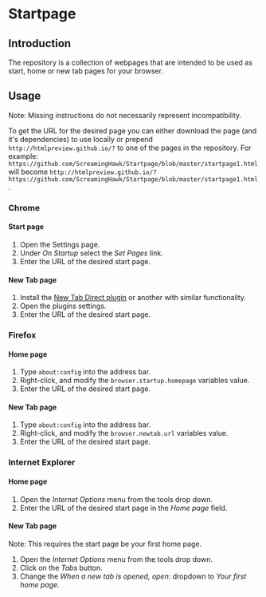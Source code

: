 # Startpage

## Introduction

The repository is a collection of webpages that are intended to be used as start, home or new tab pages for your browser.

## Usage

Note: Missing instructions do not necessarily represent incompatibility.

To get the URL for the desired page you can either download the page (and it's dependencies) to use locally or prepend `http://htmlpreview.github.io/?` to one of the pages in the repository. For example: `https://github.com/ScreamingHawk/Startpage/blob/master/startpage1.html` will become `http://htmlpreview.github.io/?https://github.com/ScreamingHawk/Startpage/blob/master/startpage1.html`.

### Chrome

#### Start page

1. Open the Settings page.
2. Under *On Startup* select the *Set Pages* link.
3. Enter the URL of the desired start page.

#### New Tab page

1. Install the [New Tab Direct plugin](https://chrome.google.com/webstore/detail/new-tab-redirect/icpgjfneehieebagbmdbhnlpiopdcmna?hl=en) or another with similar functionality.
2. Open the plugins settings.
3. Enter the URL of the desired start page.

### Firefox

#### Home page

1. Type `about:config` into the address bar.
2. Right-click, and modify the `browser.startup.homepage` variables value.
3. Enter the URL of the desired start page.

#### New Tab page

1. Type `about:config` into the address bar.
2. Right-click, and modify the `browser.newtab.url` variables value.
3. Enter the URL of the desired start page.

### Internet Explorer

#### Home page

1. Open the *Internet Options* menu from the tools drop down.
2. Enter the URL of the desired start page in the *Home page* field.

#### New Tab page

Note: This requires the start page be your first home page.

1. Open the *Internet Options* menu from the tools drop down.
2. Click on the *Tabs* button.
3. Change the *When a new tab is opened, open:* dropdown to *Your first home page*.
